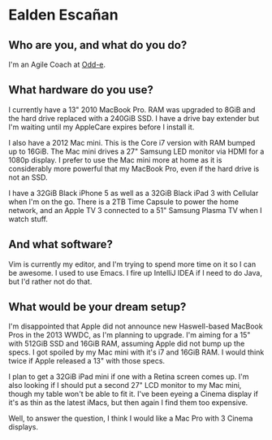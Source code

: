 # Ealden Escañan

## Who are you, and what do you do?

I'm an Agile Coach at [Odd-e](http://odd-e.com).

## What hardware do you use?

I currently have a 13" 2010 MacBook Pro.  RAM was upgraded to 8GiB and the hard drive replaced with a 240GiB SSD.  I have a drive bay extender but I'm waiting until my AppleCare expires before I install it.

I also have a 2012 Mac mini.  This is the Core i7 version with RAM bumped up to 16GiB.  The Mac mini drives a 27" Samsung LED monitor via HDMI for a 1080p display.  I prefer to use the Mac mini more at home as it is considerably more powerful that my MacBook Pro, even if the hard drive is not an SSD.

I have a 32GiB Black iPhone 5 as well as a 32GiB Black iPad 3 with Cellular when I'm on the go.  There is a 2TB Time Capsule to power the home network, and an Apple TV 3 connected to a 51" Samsung Plasma TV when I watch stuff.

## And what software?

Vim is currently my editor, and I'm trying to spend more time on it so I can be awesome.  I used to use Emacs.  I fire up IntelliJ IDEA if I need to do Java, but I'd rather not do that.

## What would be your dream setup?

I'm disappointed that Apple did not announce new Haswell-based MacBook Pros in the 2013 WWDC, as I'm planning to upgrade.  I'm aiming for a 15" with 512GiB SSD and 16GiB RAM, assuming Apple did not bump up the specs.  I got spoiled by my Mac mini with it's i7 and 16GiB RAM.  I would think twice if Apple released a 13" with those specs.

I plan to get a 32GiB iPad mini if one with a Retina screen comes up.  I'm also looking if I should put a second 27" LCD monitor to my Mac mini, though my table won't be able to fit it.  I've been eyeing a Cinema display if it's as thin as the latest iMacs, but then again I find them too expensive.

Well, to answer the question, I think I would like a Mac Pro with 3 Cinema displays.
